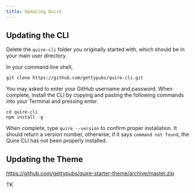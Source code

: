 ```yaml
---
title: Updating Quire
---
```


## Updating the CLI

Delete the `quire-cli` folder you originally started with, which should be in your main user directory.

In your command line shell,

```
git clone https://github.com/gettypubs/quire-cli.git
```

You may asked to enter your GitHub username and password. When complete, install the CLI by copying and pasting the following commands into your Terminal and pressing enter.

```
cd quire-cli
npm install -g
```

When complete, type `quire --version` to confirm proper installation. It should return a version number, otherwise, if it says `command not found`, the Quire CLI has not been properly installed.

## Updating the Theme

https://github.com/gettypubs/quire-starter-theme/archive/master.zip

TK

